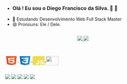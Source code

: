 ##

-  ### Olá ! Eu sou o Diego Francisco da Silva.  👋 🤗 
- 🌱 Estudando Desenvolvimento Web Full Stack Master 
- 😄 Pronouns: Ele / Dele.

##

<div align="center">
 <a href="https://github.com/diegofranciscodasilva">
 <img height="180em" src="https://github-readme-stats.vercel.app/api?username=diegofranciscodasilva&show_icons=true&theme=dark&include_all_commits=true&count_private=true"/>
 <img height="180em" src="https://github-readme-stats.vercel.app/api/top-langs/?username=diegofranciscodasilva&layout=compact&langs_count=7&theme=dark"/>
</div>

##

<div style="display: inline_block"><br>
  <img align="center" height="30" width="40" src="https://raw.githubusercontent.com/devicons/devicon/master/icons/html5/html5-original.svg">
  <img align="center" alt="Rafa-CSS" height="30" width="40" src="https://raw.githubusercontent.com/devicons/devicon/master/icons/css3/css3-original.svg">
  <img align="center" height="30" width="40" src="https://raw.githubusercontent.com/devicons/devicon/master/icons/javascript/javascript-plain.svg">
  <img align="center" height="30" width="40" src="https://cdn.jsdelivr.net/gh/devicons/devicon/icons/php/php-plain.svg" />
</div>

##

<div>
  <a href="https://instagram.com/diego_francisco_da_silva" target="_blank"><img src="https://img.shields.io/badge/-Instagram-%23E4405F?style=for-the-badge&logo=instagram&logoColor=white" target="_blank"></a>
 	<a href="https://www.linkedin.com/in/diego-francisco-da-silva" target="_blank"><img src="https://img.shields.io/badge/-LinkedIn-%230077B5?style=for-the-badge&logo=linkedin&logoColor=white" target="_blank"></a>
  <a href = "mailto:diegofranciscodasilva@yahoo.com.br"><img src="https://img.shields.io/badge/-Gmail-%23333?style=for-the-badge&logo=gmail&logoColor=white" target="_blank"></a>
  <a href="https://github.com/diegofranciscodasilva"><img src="https://img.shields.io/badge/GitHub-100000?style=for-the-badge&logo=github&logoColor=white" target="_blank"></a>
  <a href="https://twitter.com/DiegoFdaSilva23"><img src="https://img.shields.io/badge/Twitter-1DA1F2?style=for-the-badge&logo=twitter&logoColor=white" target="_blank"></a>
</div>   

##
